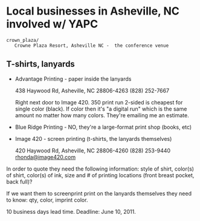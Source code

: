 # Local businesses in Asheville, NC involved w/ YAPC

    crown_plaza/
       Crowne Plaza Resort, Asheville NC -  the conference venue

## T-shirts, lanyards

* Advantage Printing - paper inside the lanyards

  438 Haywood Rd, Asheville, NC 28806-4263
  (828) 252-7667

  Right next door to Image 420. 350 print run 2-sided is cheapest for single color (black).
  If color then it's "a digital run" which is the same amount no matter how many colors.
  They're emailing me an estimate.

* Blue Ridge Printing - NO, they're a large-format print shop (books, etc)
* Image 420 - screen printing (t-shirts, the lanyards themselves)

    420 Haywood Rd, Asheville, NC 28806-4260
    (828) 253-9440
    rhonda@image420.com

In order to quote they need the following information: style of shirt, color(s)
of shirt, color(s) of ink, size and # of printing locations (front breast pocket, back
full)?

If we want them to screenprint print on the lanyards themselves they need to know: 
qty, color, imprint color.

10 business days lead time. Deadline: June 10, 2011.


